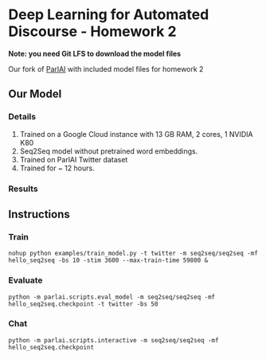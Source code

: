 # Deep Learning for Automated Discourse - Homework 2

**Note: you need Git LFS to download the model files**

Our fork of [ParlAI](https://github.com/facebookresearch/ParlAI) with included model files for homework 2

## Our Model
### Details
1. Trained on a Google Cloud instance with 13 GB RAM, 2 cores, 1 NVIDIA K80
1. Seq2Seq model without pretrained word embeddings.
1. Trained on ParlAI Twitter dataset
1. Trained for ~ 12 hours.

### Results



## Instructions
### Train

`nohup python examples/train_model.py -t twitter -m seq2seq/seq2seq -mf hello_seq2seq -bs 10 -stim 3600 --max-train-time 59800 &`

### Evaluate

`python -m parlai.scripts.eval_model -m seq2seq/seq2seq -mf hello_seq2seq.checkpoint -t twitter -bs 50`

### Chat

`python -m parlai.scripts.interactive -m seq2seq/seq2seq -mf hello_seq2seq.checkpoint`
